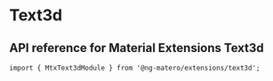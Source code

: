 # Text3d

## API reference for Material Extensions Text3d

`import { MtxText3dModule } from '@ng-matero/extensions/text3d';`
